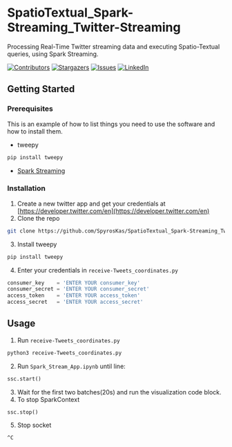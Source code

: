 # SpatioTextual_Spark-Streaming_Twitter-Streaming
Processing Real-Time Twitter streaming data and executing Spatio-Textual queries, using Spark Streaming.

[![Contributors][contributors-shield]][contributors-url]
[![Stargazers][stars-shield]][stars-url]
[![Issues][issues-shield]][issues-url]
[![LinkedIn][linkedin-shield]][linkedin-url]

<!-- GETTING STARTED -->
## Getting Started


### Prerequisites

This is an example of how to list things you need to use the software and how to install them.
* tweepy
```sh
pip install tweepy
```
* [Spark Streaming](https://spark.apache.org/docs/latest/streaming-programming-guide.html)

### Installation

1. Create a new twitter app and get your credentials at [https://developer.twitter.com/en](https://developer.twitter.com/en)
2. Clone the repo
```sh
git clone https://github.com/SpyrosKas/SpatioTextual_Spark-Streaming_Twiiter-Streaming.git
```
3. Install tweepy 
```sh
pip install tweepy
```
4. Enter your credentials in `receive-Tweets_coordinates.py`
```python
consumer_key    = 'ENTER YOUR consumer_key'
consumer_secret = 'ENTER YOUR consumer_secret'
access_token    = 'ENTER YOUR access_token'
access_secret   = 'ENTER YOUR access_secret'
```
<!-- USAGE EXAMPLES -->
## Usage
1. Run `receive-Tweets_coordinates.py`
```sh
python3 receive-Tweets_coordinates.py
```
2. Run `Spark_Stream_App.ipynb` until line:
```python
ssc.start()
```
3. Wait for the first two batches(20s) and run the visualization code block.
4. To stop SparkContext
```python
ssc.stop()
```
5. Stop socket
```sh
^C
```






<!-- MARKDOWN LINKS & IMAGES -->
[contributors-shield]: https://img.shields.io/github/contributors/SpyrosKas/SpatioTextual_Spark-Streaming_Twitter-Streaming.svg?style=flat-square
[contributors-url]: https://github.com/SpyrosKas/SpatioTextual_Spark-Streaming_Twitter-Streaming/graphs/contributors
[stars-shield]: https://img.shields.io/github/stars/SpyrosKas/SpatioTextual_Spark-Streaming_Twitter-Streaming.svg?style=flat-square
[stars-url]: https://github.com/SpyrosKas/SpatioTextual_Spark-Streaming_Twitter-Streaming/stargazers
[issues-shield]: https://img.shields.io/github/issues/SpyrosKas/SpatioTextual_Spark-Streaming_Twitter-Streaming.svg?style=flat-square
[issues-url]: https://github.com/SpyrosKas/SpatioTextual_Spark-Streaming_Twitter-Streaming/issues
[linkedin-shield]: https://img.shields.io/badge/-LinkedIn-black.svg?style=flat-square&logo=linkedin&colorB=555
[linkedin-url]: https://gr.linkedin.com/in/spyros-kasdaglis
